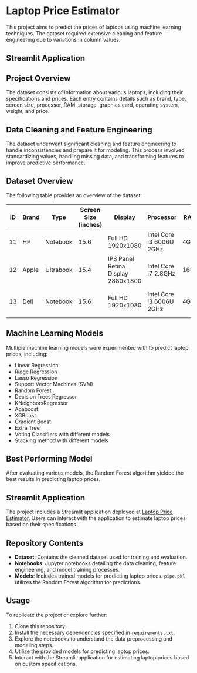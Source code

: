 # Laptop Price Estimator

This project aims to predict the prices of laptops using machine learning techniques. The dataset required extensive cleaning and feature engineering due to variations in column values.

## Streamlit Application 


## Project Overview

The dataset consists of information about various laptops, including their specifications and prices. Each entry contains details such as brand, type, screen size, processor, RAM, storage, graphics card, operating system, weight, and price.

## Data Cleaning and Feature Engineering

The dataset underwent significant cleaning and feature engineering to handle inconsistencies and prepare it for modeling. This process involved standardizing values, handling missing data, and transforming features to improve predictive performance.

## Dataset Overview

The following table provides an overview of the dataset:

| ID | Brand | Type | Screen Size (inches) | Display | Processor | RAM | Storage | Graphics Card | Operating System | Weight (kg) | Price (USD) |
|----|-------|------|-----------------------|---------|-----------|-----|---------|----------------|------------------|--------------|-------------|
| 11 | HP    | Notebook | 15.6                  | Full HD 1920x1080 | Intel Core i3 6006U 2GHz | 4GB | 500GB HDD | Intel HD Graphics 520 | No OS | 1.86 | 18381.0672 |
| 12 | Apple | Ultrabook | 15.4                 | IPS Panel Retina Display 2880x1800 | Intel Core i7 2.8GHz | 16GB | 256GB SSD | AMD Radeon Pro 555 | macOS | 1.83 | 130001.6016 |
| 13 | Dell  | Notebook | 15.6                 | Full HD 1920x1080 | Intel Core i3 6006U 2GHz | 4GB | 256GB SSD | AMD Radeon R5 M430 | Windows 10 | 2.2 | 26581.392 |

## Machine Learning Models

Multiple machine learning models were experimented with to predict laptop prices, including:
- Linear Regression
- Ridge Regression
- Lasso Regression
- Support Vector Machines (SVM)
- Random Forest
- Decision Trees Regressor
- KNeighborsRegressor
- Adaboost
- XGBoost
- Gradient Boost
- Extra Tree
- Voting Classifiers with different models
- Stacking method with different models

## Best Performing Model

After evaluating various models, the Random Forest algorithm yielded the best results in predicting laptop prices.

## Streamlit Application

The project includes a Streamlit application deployed at [Laptop Price Estimator](https://laptop-price-estimator-amzn.streamlit.app/). Users can interact with the application to estimate laptop prices based on their specifications.


## Repository Contents

- **Dataset**: Contains the cleaned dataset used for training and evaluation.
- **Notebooks**: Jupyter notebooks detailing the data cleaning, feature engineering, and model training processes.
- **Models**: Includes trained models for predicting laptop prices. `pipe.pkl` utilizes the Random Forest algorithm for predictions.

## Usage

To replicate the project or explore further:
1. Clone this repository.
2. Install the necessary dependencies specified in `requirements.txt`.
3. Explore the notebooks to understand the data preprocessing and modeling steps.
4. Utilize the provided models for predicting laptop prices.
5. Interact with the Streamlit application for estimating laptop prices based on custom specifications.

